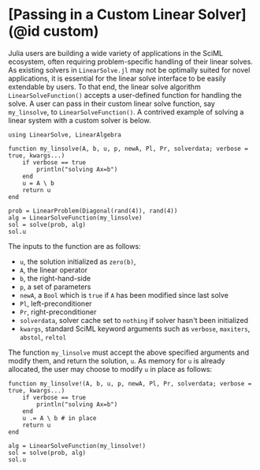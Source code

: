 # [Passing in a Custom Linear Solver](@id custom)

Julia users are building a wide variety of applications in the SciML ecosystem,
often requiring problem-specific handling of their linear solves. As existing solvers in `LinearSolve.jl` may not
be optimally suited for novel applications, it is essential for the linear solve
interface to be easily extendable by users. To that end, the linear solve algorithm
`LinearSolveFunction()` accepts a user-defined function for handling the solve. A
user can pass in their custom linear solve function, say `my_linsolve`, to
`LinearSolveFunction()`. A contrived example of solving a linear system with a custom solver is below.

```@example advanced1
using LinearSolve, LinearAlgebra

function my_linsolve(A, b, u, p, newA, Pl, Pr, solverdata; verbose = true, kwargs...)
    if verbose == true
        println("solving Ax=b")
    end
    u = A \ b
    return u
end

prob = LinearProblem(Diagonal(rand(4)), rand(4))
alg = LinearSolveFunction(my_linsolve)
sol = solve(prob, alg)
sol.u
```

The inputs to the function are as follows:

  - `u`, the solution initialized as `zero(b)`,
  - `A`, the linear operator
  - `b`, the right-hand-side
  - `p`, a set of parameters
  - `newA`, a `Bool` which is `true` if `A` has been modified since last solve
  - `Pl`, left-preconditioner
  - `Pr`, right-preconditioner
  - `solverdata`, solver cache set to `nothing` if solver hasn't been initialized
  - `kwargs`, standard SciML keyword arguments such as `verbose`, `maxiters`, `abstol`, `reltol`

The function `my_linsolve` must accept the above specified arguments and modify them, and return
the solution, `u`. As memory for `u` is already allocated, the user may choose
to modify `u` in place as follows:

```@example advanced1
function my_linsolve!(A, b, u, p, newA, Pl, Pr, solverdata; verbose = true, kwargs...)
    if verbose == true
        println("solving Ax=b")
    end
    u .= A \ b # in place
    return u
end

alg = LinearSolveFunction(my_linsolve!)
sol = solve(prob, alg)
sol.u
```
